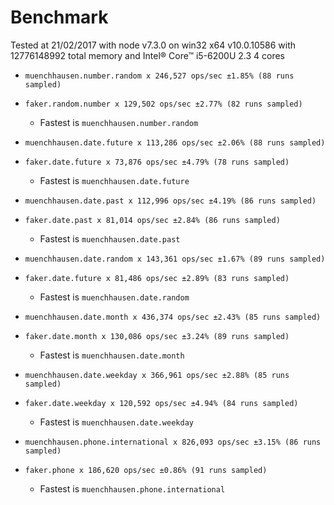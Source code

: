 # Benchmark

Tested at 21/02/2017
 with node v7.3.0 on win32 x64 v10.0.10586 with 12776148992 total memory and
 Intel® Core™ i5-6200U 2.3 4 cores

- `muenchhausen.number.random x 246,527 ops/sec ±1.85% (88 runs sampled)`  
- `faker.random.number x 129,502 ops/sec ±2.77% (82 runs sampled)`  
  - Fastest is `muenchhausen.number.random`  
  
- `muenchhausen.date.future x 113,286 ops/sec ±2.06% (88 runs sampled)`  
- `faker.date.future x 73,876 ops/sec ±4.79% (78 runs sampled)`  
  - Fastest is `muenchhausen.date.future`  
  
- `muenchhausen.date.past x 112,996 ops/sec ±4.19% (86 runs sampled)`  
- `faker.date.past x 81,014 ops/sec ±2.84% (86 runs sampled)`  
  - Fastest is `muenchhausen.date.past`  
  
- `muenchhausen.date.random x 143,361 ops/sec ±1.67% (89 runs sampled)`  
- `faker.date.future x 81,486 ops/sec ±2.89% (83 runs sampled)`  
  - Fastest is `muenchhausen.date.random`  
  
- `muenchhausen.date.month x 436,374 ops/sec ±2.43% (85 runs sampled)`  
- `faker.date.month x 130,086 ops/sec ±3.24% (89 runs sampled)`  
  - Fastest is `muenchhausen.date.month`  
  
- `muenchhausen.date.weekday x 366,961 ops/sec ±2.88% (85 runs sampled)`  
- `faker.date.weekday x 120,592 ops/sec ±4.94% (84 runs sampled)`  
  - Fastest is `muenchhausen.date.weekday`  
  
- `muenchhausen.phone.international x 826,093 ops/sec ±3.15% (86 runs sampled)`  
- `faker.phone x 186,620 ops/sec ±0.86% (91 runs sampled)`  
  - Fastest is `muenchhausen.phone.international`  
  
